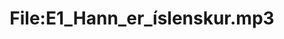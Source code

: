 ---
title: File:E1_Hann_er_íslenskur.mp3
recording of: Hann er íslenskur.
reading speed: slow
speaker: E
license: CC0
---